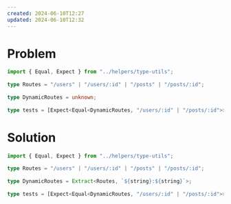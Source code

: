 ```yaml
---
created: 2024-06-10T12:27
updated: 2024-06-10T12:32
---
```


# Problem

```ts file:15-extract-with-template-literals.problem.ts
import { Equal, Expect } from "../helpers/type-utils";  
  
type Routes = "/users" | "/users/:id" | "/posts" | "/posts/:id";  
  
type DynamicRoutes = unknown;  
  
type tests = [Expect<Equal<DynamicRoutes, "/users/:id" | "/posts/:id">>];
```

# Solution

```ts file:15-extract-with-template-literals.solution.ts fold
import { Equal, Expect } from "../helpers/type-utils";  
  
type Routes = "/users" | "/users/:id" | "/posts" | "/posts/:id";  
  
type DynamicRoutes = Extract<Routes, `${string}:${string}`>;  
  
type tests = [Expect<Equal<DynamicRoutes, "/users/:id" | "/posts/:id">>];
```